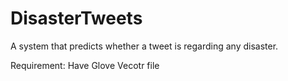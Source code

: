 # DisasterTweets
A system that predicts whether a tweet is regarding any disaster.

Requirement: Have Glove Vecotr file
